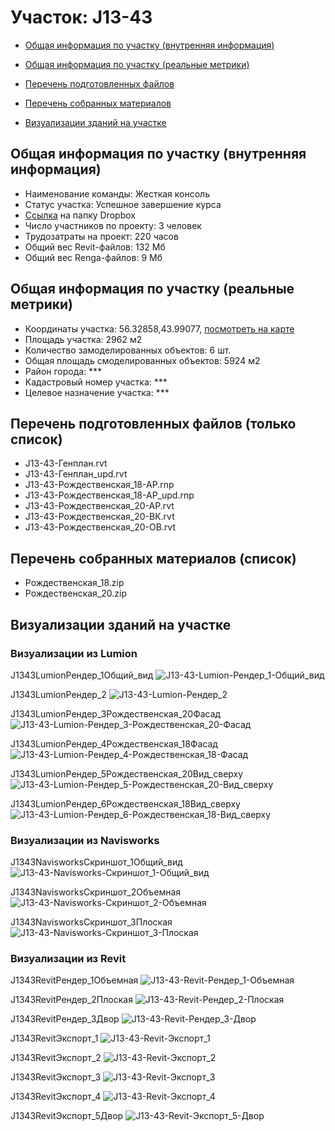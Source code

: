 # Участок: J13-43

* [Общая информация по участку (внутренняя информация)](#Chapter1)

* [Общая информация по участку (реальные метрики)](#Chapter2)

* [Перечень подготовленных файлов](#Chapter3)

* [Перечень собранных материалов](#Chapter4)

* [Визуализации зданий на участке](#Chapter6)

## <a id="Chapter1"></a> Общая информация по участку (внутренняя информация)
+ Наименование команды: Жесткая консоль
+ Статус участка: Успешное завершение курса
+ [Ссылка](https://www.dropbox.com/sh/wvvgv1nw1iqred9/AABBSt3TpUF7EOxqJZR_f5Ywa/J13_43?dl=0) на папку Dropbox
+ Число участников по проекту: 3 человек
+ Трудозатраты на проект: 220 часов
+ Общий вес Revit-файлов: 132 Мб
+ Общий вес Renga-файлов: 9 Мб
## <a id="Chapter2"></a> Общая информация по участку (реальные метрики)
+ Координаты участка: 56.32858,43.99077, [посмотреть на карте](https://yandex.ru/maps/47/nizhny-novgorod/?ll=43.99077%2C56.32858&z=19)
+ Площадь участка: 2962 м2
+ Количество замоделированных объектов: 6 шт.
+ Общая площадь смоделированных объектов: 5924 м2
+ Район города: *** 
+ Кадастровый номер участка: *** 
+ Целевое назначение участка: *** 
## <a id="Chapter3"></a> Перечень подготовленных файлов (только список)
+ J13-43-Генплан.rvt
+ J13-43-Генплан_upd.rvt
+ J13-43-Рождественская_18-АР.rnp
+ J13-43-Рождественская_18-АР_upd.rnp
+ J13-43-Рождественская_20-АР.rvt
+ J13-43-Рождественская_20-ВК.rvt
+ J13-43-Рождественская_20-ОВ.rvt
## <a id="Chapter4"></a> Перечень собранных материалов (список)
+ Рождественская_18.zip
+ Рождественская_20.zip
## <a id="Chapter6"></a> Визуализации зданий на участке
### Визуализации из Lumion
J1343LumionРендер_1Общий_вид
![J13-43-Lumion-Рендер_1-Общий_вид](/Images/J13_43/J13-43-Lumion-Рендер_1-Общий_вид_Compressed.jpg)

J1343LumionРендер_2
![J13-43-Lumion-Рендер_2](/Images/J13_43/J13-43-Lumion-Рендер_2_Compressed.jpg)

J1343LumionРендер_3Рождественская_20Фасад
![J13-43-Lumion-Рендер_3-Рождественская_20-Фасад](/Images/J13_43/J13-43-Lumion-Рендер_3-Рождественская_20-Фасад_Compressed.jpg)

J1343LumionРендер_4Рождественская_18Фасад
![J13-43-Lumion-Рендер_4-Рождественская_18-Фасад](/Images/J13_43/J13-43-Lumion-Рендер_4-Рождественская_18-Фасад_Compressed.jpg)

J1343LumionРендер_5Рождественская_20Вид_сверху
![J13-43-Lumion-Рендер_5-Рождественская_20-Вид_сверху](/Images/J13_43/J13-43-Lumion-Рендер_5-Рождественская_20-Вид_сверху_Compressed.jpg)

J1343LumionРендер_6Рождественская_18Вид_сверху
![J13-43-Lumion-Рендер_6-Рождественская_18-Вид_сверху](/Images/J13_43/J13-43-Lumion-Рендер_6-Рождественская_18-Вид_сверху_Compressed.jpg)

### Визуализации из Navisworks
J1343NavisworksСкриншот_1Общий_вид
![J13-43-Navisworks-Скриншот_1-Общий_вид](/Images/J13_43/J13-43-Navisworks-Скриншот_1-Общий_вид_Compressed.jpg)

J1343NavisworksСкриншот_2Объемная
![J13-43-Navisworks-Скриншот_2-Объемная](/Images/J13_43/J13-43-Navisworks-Скриншот_2-Объемная_Compressed.jpg)

J1343NavisworksСкриншот_3Плоская
![J13-43-Navisworks-Скриншот_3-Плоская](/Images/J13_43/J13-43-Navisworks-Скриншот_3-Плоская_Compressed.jpg)

### Визуализации из Revit
J1343RevitРендер_1Объемная
![J13-43-Revit-Рендер_1-Объемная](/Images/J13_43/J13-43-Revit-Рендер_1-Объемная_Compressed.jpg)

J1343RevitРендер_2Плоская
![J13-43-Revit-Рендер_2-Плоская](/Images/J13_43/J13-43-Revit-Рендер_2-Плоская_Compressed.jpg)

J1343RevitРендер_3Двор
![J13-43-Revit-Рендер_3-Двор](/Images/J13_43/J13-43-Revit-Рендер_3-Двор_Compressed.jpg)

J1343RevitЭкспорт_1
![J13-43-Revit-Экспорт_1](/Images/J13_43/J13-43-Revit-Экспорт_1_Compressed.jpg)

J1343RevitЭкспорт_2
![J13-43-Revit-Экспорт_2](/Images/J13_43/J13-43-Revit-Экспорт_2_Compressed.jpg)

J1343RevitЭкспорт_3
![J13-43-Revit-Экспорт_3](/Images/J13_43/J13-43-Revit-Экспорт_3_Compressed.jpg)

J1343RevitЭкспорт_4
![J13-43-Revit-Экспорт_4](/Images/J13_43/J13-43-Revit-Экспорт_4_Compressed.jpg)

J1343RevitЭкспорт_5Двор
![J13-43-Revit-Экспорт_5-Двор](/Images/J13_43/J13-43-Revit-Экспорт_5-Двор_Compressed.jpg)

